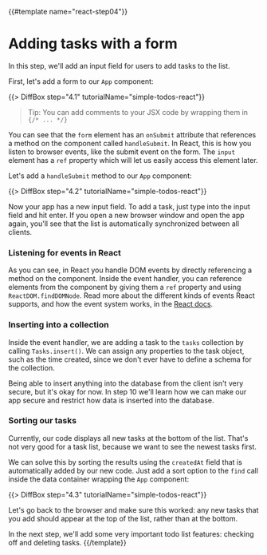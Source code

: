 {{#template name="react-step04"}}

# Adding tasks with a form

In this step, we'll add an input field for users to add tasks to the list.

First, let's add a form to our `App` component:

{{> DiffBox step="4.1" tutorialName="simple-todos-react"}}

> Tip: You can add comments to your JSX code by wrapping them in `{/* ... */}`

You can see that the `form` element has an `onSubmit` attribute that references a method on the component called `handleSubmit`. In React, this is how you listen to browser events, like the submit event on the form. The `input` element has a `ref` property which will let us easily access this element later.

Let's add a `handleSubmit` method to our `App` component:

{{> DiffBox step="4.2" tutorialName="simple-todos-react"}}

Now your app has a new input field. To add a task, just type into the input field and hit enter. If you open a new browser window and open the app again, you'll see that the list is automatically synchronized between all clients.

### Listening for events in React

As you can see, in React you handle DOM events by directly referencing a method on the component. Inside the event handler, you can reference elements from the component by giving them a `ref` property and using `ReactDOM.findDOMNode`. Read more about the different kinds of events React supports, and how the event system works, in the [React docs](https://facebook.github.io/react/docs/events.html).

### Inserting into a collection

Inside the event handler, we are adding a task to the `tasks` collection by calling `Tasks.insert()`. We can assign any properties to the task object, such as the time created, since we don't ever have to define a schema for the collection.

Being able to insert anything into the database from the client isn't very secure, but it's okay for now. In step 10 we'll learn how we can make our app secure and restrict how data is inserted into the database.

### Sorting our tasks

Currently, our code displays all new tasks at the bottom of the list. That's not very good for a task list, because we want to see the newest tasks first.

We can solve this by sorting the results using the `createdAt` field that is automatically added by our new code. Just add a sort option to the `find` call inside the data container wrapping the `App` component:

{{> DiffBox step="4.3" tutorialName="simple-todos-react"}}

Let's go back to the browser and make sure this worked: any new tasks that you add should appear at the top of the list, rather than at the bottom.

In the next step, we'll add some very important todo list features: checking off and deleting tasks.
{{/template}}
